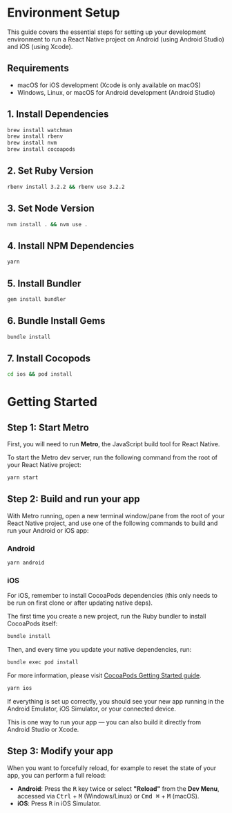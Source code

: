 # Environment Setup

This guide covers the essential steps for setting up your development environment to run a React Native project on Android (using Android Studio) and iOS (using Xcode).

## Requirements

- macOS for iOS development (Xcode is only available on macOS)
- Windows, Linux, or macOS for Android development (Android Studio)

## 1. Install Dependencies

```sh
brew install watchman
brew install rbenv
brew install nvm
brew install cocoapods
```

## 2. Set Ruby Version

```sh
rbenv install 3.2.2 && rbenv use 3.2.2
```

## 3. Set Node Version

```sh
nvm install . && nvm use .
```

## 4. Install NPM Dependencies

```sh
yarn
```

## 5. Install Bundler

```sh
gem install bundler
```

## 6. Bundle Install Gems

```sh
bundle install
```

## 7. Install Cocopods

```sh
cd ios && pod install
```

# Getting Started

## Step 1: Start Metro

First, you will need to run **Metro**, the JavaScript build tool for React Native.

To start the Metro dev server, run the following command from the root of your React Native project:

```sh
yarn start
```

## Step 2: Build and run your app

With Metro running, open a new terminal window/pane from the root of your React Native project, and use one of the following commands to build and run your Android or iOS app:

### Android

```sh
yarn android
```

### iOS

For iOS, remember to install CocoaPods dependencies (this only needs to be run on first clone or after updating native deps).

The first time you create a new project, run the Ruby bundler to install CocoaPods itself:

```sh
bundle install
```

Then, and every time you update your native dependencies, run:

```sh
bundle exec pod install
```

For more information, please visit [CocoaPods Getting Started guide](https://guides.cocoapods.org/using/getting-started.html).

```sh
yarn ios
```

If everything is set up correctly, you should see your new app running in the Android Emulator, iOS Simulator, or your connected device.

This is one way to run your app — you can also build it directly from Android Studio or Xcode.

## Step 3: Modify your app

When you want to forcefully reload, for example to reset the state of your app, you can perform a full reload:

- **Android**: Press the <kbd>R</kbd> key twice or select **"Reload"** from the **Dev Menu**, accessed via <kbd>Ctrl</kbd> + <kbd>M</kbd> (Windows/Linux) or <kbd>Cmd ⌘</kbd> + <kbd>M</kbd> (macOS).
- **iOS**: Press <kbd>R</kbd> in iOS Simulator.
